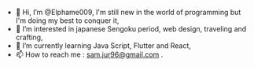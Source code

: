 - 👋 Hi, I’m @Elphame009, I'm still new in the world of programming but I'm doing my best to conquer it,
- 👀 I’m interested in japanese Sengoku period, web design, traveling and crafting,
- 🌱 I’m currently learning Java Script, Flutter and React,
- 📫 How to reach me : sam.jur96@gmail.com .

<!---
Elphame009/Elphame009 is a ✨ special ✨ repository because its `README.md` (this file) appears on your GitHub profile.
You can click the Preview link to take a look at your changes.
--->
